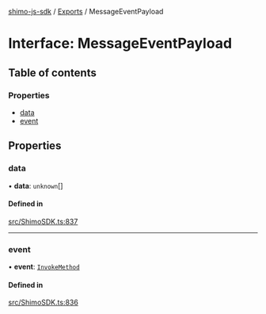 [shimo-js-sdk](../README.md) / [Exports](../modules.md) / MessageEventPayload

# Interface: MessageEventPayload

## Table of contents

### Properties

- [data](MessageEventPayload.md#data)
- [event](MessageEventPayload.md#event)

## Properties

### data

• **data**: `unknown`[]

#### Defined in

[src/ShimoSDK.ts:837](https://github.com/shimohq/shimo-js-sdk/blob/adbcbcd/src/ShimoSDK.ts#L837)

___

### event

• **event**: [`InvokeMethod`](../enums/InvokeMethod.md)

#### Defined in

[src/ShimoSDK.ts:836](https://github.com/shimohq/shimo-js-sdk/blob/adbcbcd/src/ShimoSDK.ts#L836)
